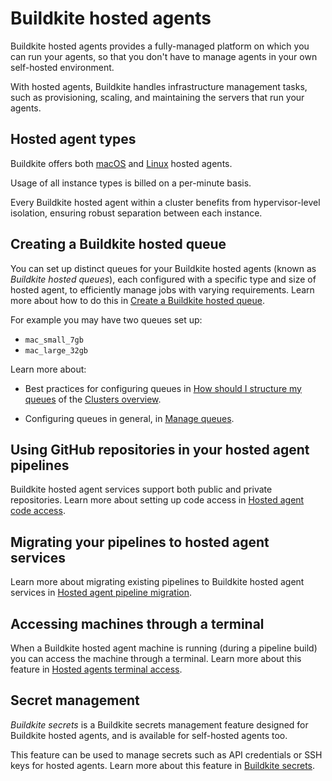 # Buildkite hosted agents

Buildkite hosted agents provides a fully-managed platform on which you can run your agents, so that you don't have to manage agents in your own self-hosted environment.

With hosted agents, Buildkite handles infrastructure management tasks, such as provisioning, scaling, and maintaining the servers that run your agents.

## Hosted agent types

Buildkite offers both [macOS](/docs/pipelines/hosted-agents/macos) and [Linux](/docs/pipelines/hosted-agents/linux) hosted agents.

Usage of all instance types is billed on a per-minute basis.

Every Buildkite hosted agent within a cluster benefits from hypervisor-level isolation, ensuring robust separation between each instance.

## Creating a Buildkite hosted queue

You can set up distinct queues for your Buildkite hosted agents (known as _Buildkite hosted queues_), each configured with a specific type and size of hosted agent, to efficiently manage jobs with varying requirements. Learn more about how to do this in [Create a Buildkite hosted queue](/docs/pipelines/clusters/manage-queues#create-a-buildkite-hosted-queue).

For example you may have two queues set up:

- `mac_small_7gb`
- `mac_large_32gb`

Learn more about:

- Best practices for configuring queues in [How should I structure my queues](/docs/pipelines/clusters#clusters-and-queues-best-practices-how-should-i-structure-my-queues) of the [Clusters overview](/docs/pipelines/clusters).

- Configuring queues in general, in [Manage queues](/docs/pipelines/clusters/manage-queues).

## Using GitHub repositories in your hosted agent pipelines

Buildkite hosted agent services support both public and private repositories. Learn more about setting up code access in [Hosted agent code access](/docs/pipelines/hosted-agents/code-access).

## Migrating your pipelines to hosted agent services

Learn more about migrating existing pipelines to Buildkite hosted agent services in [Hosted agent pipeline migration](/docs/pipelines/hosted-agents/pipeline-migration).

## Accessing machines through a terminal

When a Buildkite hosted agent machine is running (during a pipeline build) you can access the machine through a terminal. Learn more about this feature in [Hosted agents terminal access](/docs/pipelines/hosted-agents/terminal-access).

## Secret management

_Buildkite secrets_ is a Buildkite secrets management feature designed for Buildkite hosted agents, and is available for self-hosted agents too.

This feature can be used to manage secrets such as API credentials or SSH keys for hosted agents. Learn more about this feature in [Buildkite secrets](/docs/pipelines/security/secrets/buildkite-secrets).
